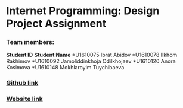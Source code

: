 # Internet Programming: Design Project Assignment

### Team members:
 **Student ID**    **Student Name**
  *U1610075 	Ibrat Abidov
  *U1610078 	Ilkhom Rakhimov
  *U1610092 	Jamoliddinkhoja Odilkhojaev
  *U1610120 	Anora Kosimova
  *U1610148 	Mokhlaroyim Tuychibaeva
    
### [Github link](https://github.com/iuthub/design-project-music-mp3)
### [Website link](http://89.236.217.5:6607/ip.loc1/ip.loc/)

